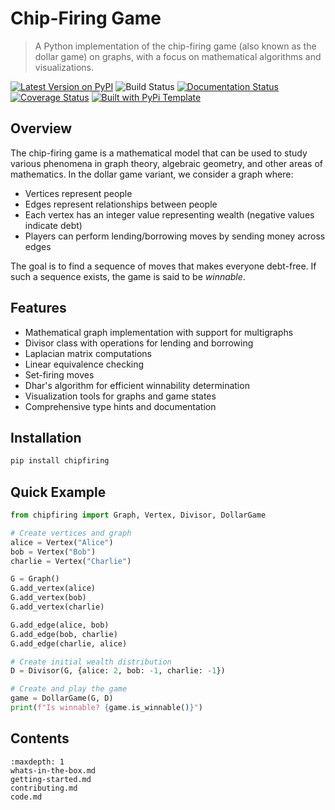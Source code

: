 # Chip-Firing Game

> A Python implementation of the chip-firing game (also known as the dollar game) on graphs, with a focus on mathematical algorithms and visualizations.

[![Latest Version on PyPI](https://img.shields.io/pypi/v/chipfiring.svg)](https://pypi.python.org/pypi/chipfiring/)
![Build Status](https://github.com/DhyeyMavani2003/chipfiring/actions/workflows/test.yaml/badge.svg)
[![Documentation Status](https://readthedocs.org/projects/chipfiring/badge/?version=latest)](https://chipfiring.readthedocs.io/en/latest/?badge=latest)
[![Coverage Status](https://coveralls.io/repos/github/DhyeyMavani2003/chipfiring/badge.svg?branch=main)](https://coveralls.io/github/DhyeyMavani2003/chipfiring?branch=main)
[![Built with PyPi Template](https://img.shields.io/badge/PyPi_Template-v0.8.0-blue.svg)](https://github.com/christophevg/pypi-template)

## Overview

The chip-firing game is a mathematical model that can be used to study various phenomena in graph theory, algebraic geometry, and other areas of mathematics. In the dollar game variant, we consider a graph where:

- Vertices represent people
- Edges represent relationships between people
- Each vertex has an integer value representing wealth (negative values indicate debt)
- Players can perform lending/borrowing moves by sending money across edges

The goal is to find a sequence of moves that makes everyone debt-free. If such a sequence exists, the game is said to be *winnable*.

## Features

- Mathematical graph implementation with support for multigraphs
- Divisor class with operations for lending and borrowing
- Laplacian matrix computations
- Linear equivalence checking
- Set-firing moves
- Dhar's algorithm for efficient winnability determination
- Visualization tools for graphs and game states
- Comprehensive type hints and documentation

## Installation

```bash
pip install chipfiring
```

## Quick Example

```python
from chipfiring import Graph, Vertex, Divisor, DollarGame

# Create vertices and graph
alice = Vertex("Alice")
bob = Vertex("Bob")
charlie = Vertex("Charlie")

G = Graph()
G.add_vertex(alice)
G.add_vertex(bob)
G.add_vertex(charlie)

G.add_edge(alice, bob)
G.add_edge(bob, charlie)
G.add_edge(charlie, alice)

# Create initial wealth distribution
D = Divisor(G, {alice: 2, bob: -1, charlie: -1})

# Create and play the game
game = DollarGame(G, D)
print(f"Is winnable? {game.is_winnable()}")
```

## Contents

```{toctree}
:maxdepth: 1
whats-in-the-box.md
getting-started.md
contributing.md
code.md
```


